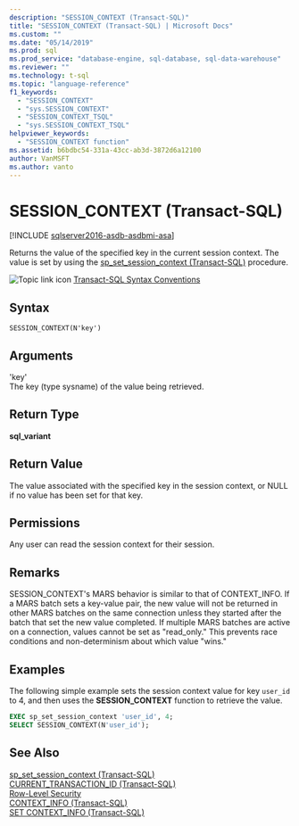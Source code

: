 ```yaml
---
description: "SESSION_CONTEXT (Transact-SQL)"
title: "SESSION_CONTEXT (Transact-SQL) | Microsoft Docs"
ms.custom: ""
ms.date: "05/14/2019"
ms.prod: sql
ms.prod_service: "database-engine, sql-database, sql-data-warehouse"
ms.reviewer: ""
ms.technology: t-sql
ms.topic: "language-reference"
f1_keywords: 
  - "SESSION_CONTEXT"
  - "sys.SESSION_CONTEXT"
  - "SESSION_CONTEXT_TSQL"
  - "sys.SESSION_CONTEXT_TSQL"
helpviewer_keywords: 
  - "SESSION_CONTEXT function"
ms.assetid: b6bdbc54-331a-43cc-ab3d-3872d6a12100
author: VanMSFT
ms.author: vanto
---
```

# SESSION_CONTEXT (Transact-SQL)
[!INCLUDE [sqlserver2016-asdb-asdbmi-asa](../../includes/applies-to-version/sqlserver2016-asdb-asdbmi-asa.md)]

  Returns the value of the specified key in the current session context. The value is set by using the [sp_set_session_context &#40;Transact-SQL&#41;](../../relational-databases/system-stored-procedures/sp-set-session-context-transact-sql.md) procedure.  
  
 ![Topic link icon](../../database-engine/configure-windows/media/topic-link.gif "Topic link icon") [Transact-SQL Syntax Conventions](../../t-sql/language-elements/transact-sql-syntax-conventions-transact-sql.md)  
  
## Syntax  
  
```syntaxsql  
SESSION_CONTEXT(N'key')  
```  
  
## Arguments
 'key'  
 The key (type sysname) of the value being retrieved.  
  
## Return Type  
 **sql_variant**  
  
## Return Value  
 The value associated with the specified key in the session context, or NULL if no value has been set for that key.  
  
## Permissions  
 Any user can read the session context for their session.  
  
## Remarks  
 SESSION_CONTEXT's MARS behavior is similar to that of CONTEXT_INFO. If a MARS batch sets a key-value pair, the new value will not be returned in other MARS batches on the same connection unless they started after the batch that set the new value completed. If multiple MARS batches are active on a connection, values cannot be set as "read_only." This prevents race conditions and non-determinism about which value "wins."  
  
## Examples  
 The following simple example sets the session context value for key `user_id` to 4, and then uses the **SESSION_CONTEXT** function to retrieve the value.  
  
```sql  
EXEC sp_set_session_context 'user_id', 4;  
SELECT SESSION_CONTEXT(N'user_id');  
```  
  
## See Also  
 [sp_set_session_context &#40;Transact-SQL&#41;](../../relational-databases/system-stored-procedures/sp-set-session-context-transact-sql.md)   
 [CURRENT_TRANSACTION_ID &#40;Transact-SQL&#41;](../../t-sql/functions/current-transaction-id-transact-sql.md)   
 [Row-Level Security](../../relational-databases/security/row-level-security.md)   
 [CONTEXT_INFO  &#40;Transact-SQL&#41;](../../t-sql/functions/context-info-transact-sql.md)   
 [SET CONTEXT_INFO &#40;Transact-SQL&#41;](../../t-sql/statements/set-context-info-transact-sql.md)  
  
  
